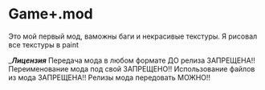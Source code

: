 # Game+.mod

Это мой первый мод, ваможны баги и некрасивые текстуры.
Я рисовал все текстуры в paint

____________________Лицензия___________________
Передача мода в любом формате ДО релиза ЗАПРЕЩЕНА!!
Переименование мода под свой ЗАПРЕЩЕНО!!
Использование файлов из мода ЗАПРЕЩЕНА!!
Релизы мода передовать МОЖНО!!
